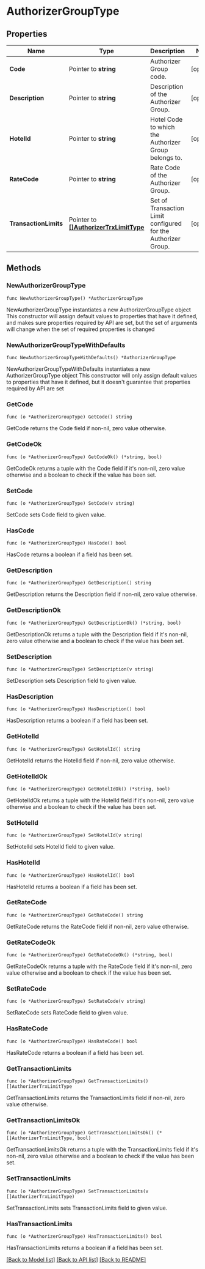 # AuthorizerGroupType

## Properties

Name | Type | Description | Notes
------------ | ------------- | ------------- | -------------
**Code** | Pointer to **string** | Authorizer Group code. | [optional] 
**Description** | Pointer to **string** | Description of the Authorizer Group. | [optional] 
**HotelId** | Pointer to **string** | Hotel Code to which the Authorizer Group belongs to. | [optional] 
**RateCode** | Pointer to **string** | Rate Code of the Authorizer Group. | [optional] 
**TransactionLimits** | Pointer to [**[]AuthorizerTrxLimitType**](AuthorizerTrxLimitType.md) | Set of Transaction Limit configured for the Authorizer Group. | [optional] 

## Methods

### NewAuthorizerGroupType

`func NewAuthorizerGroupType() *AuthorizerGroupType`

NewAuthorizerGroupType instantiates a new AuthorizerGroupType object
This constructor will assign default values to properties that have it defined,
and makes sure properties required by API are set, but the set of arguments
will change when the set of required properties is changed

### NewAuthorizerGroupTypeWithDefaults

`func NewAuthorizerGroupTypeWithDefaults() *AuthorizerGroupType`

NewAuthorizerGroupTypeWithDefaults instantiates a new AuthorizerGroupType object
This constructor will only assign default values to properties that have it defined,
but it doesn't guarantee that properties required by API are set

### GetCode

`func (o *AuthorizerGroupType) GetCode() string`

GetCode returns the Code field if non-nil, zero value otherwise.

### GetCodeOk

`func (o *AuthorizerGroupType) GetCodeOk() (*string, bool)`

GetCodeOk returns a tuple with the Code field if it's non-nil, zero value otherwise
and a boolean to check if the value has been set.

### SetCode

`func (o *AuthorizerGroupType) SetCode(v string)`

SetCode sets Code field to given value.

### HasCode

`func (o *AuthorizerGroupType) HasCode() bool`

HasCode returns a boolean if a field has been set.

### GetDescription

`func (o *AuthorizerGroupType) GetDescription() string`

GetDescription returns the Description field if non-nil, zero value otherwise.

### GetDescriptionOk

`func (o *AuthorizerGroupType) GetDescriptionOk() (*string, bool)`

GetDescriptionOk returns a tuple with the Description field if it's non-nil, zero value otherwise
and a boolean to check if the value has been set.

### SetDescription

`func (o *AuthorizerGroupType) SetDescription(v string)`

SetDescription sets Description field to given value.

### HasDescription

`func (o *AuthorizerGroupType) HasDescription() bool`

HasDescription returns a boolean if a field has been set.

### GetHotelId

`func (o *AuthorizerGroupType) GetHotelId() string`

GetHotelId returns the HotelId field if non-nil, zero value otherwise.

### GetHotelIdOk

`func (o *AuthorizerGroupType) GetHotelIdOk() (*string, bool)`

GetHotelIdOk returns a tuple with the HotelId field if it's non-nil, zero value otherwise
and a boolean to check if the value has been set.

### SetHotelId

`func (o *AuthorizerGroupType) SetHotelId(v string)`

SetHotelId sets HotelId field to given value.

### HasHotelId

`func (o *AuthorizerGroupType) HasHotelId() bool`

HasHotelId returns a boolean if a field has been set.

### GetRateCode

`func (o *AuthorizerGroupType) GetRateCode() string`

GetRateCode returns the RateCode field if non-nil, zero value otherwise.

### GetRateCodeOk

`func (o *AuthorizerGroupType) GetRateCodeOk() (*string, bool)`

GetRateCodeOk returns a tuple with the RateCode field if it's non-nil, zero value otherwise
and a boolean to check if the value has been set.

### SetRateCode

`func (o *AuthorizerGroupType) SetRateCode(v string)`

SetRateCode sets RateCode field to given value.

### HasRateCode

`func (o *AuthorizerGroupType) HasRateCode() bool`

HasRateCode returns a boolean if a field has been set.

### GetTransactionLimits

`func (o *AuthorizerGroupType) GetTransactionLimits() []AuthorizerTrxLimitType`

GetTransactionLimits returns the TransactionLimits field if non-nil, zero value otherwise.

### GetTransactionLimitsOk

`func (o *AuthorizerGroupType) GetTransactionLimitsOk() (*[]AuthorizerTrxLimitType, bool)`

GetTransactionLimitsOk returns a tuple with the TransactionLimits field if it's non-nil, zero value otherwise
and a boolean to check if the value has been set.

### SetTransactionLimits

`func (o *AuthorizerGroupType) SetTransactionLimits(v []AuthorizerTrxLimitType)`

SetTransactionLimits sets TransactionLimits field to given value.

### HasTransactionLimits

`func (o *AuthorizerGroupType) HasTransactionLimits() bool`

HasTransactionLimits returns a boolean if a field has been set.


[[Back to Model list]](../README.md#documentation-for-models) [[Back to API list]](../README.md#documentation-for-api-endpoints) [[Back to README]](../README.md)


